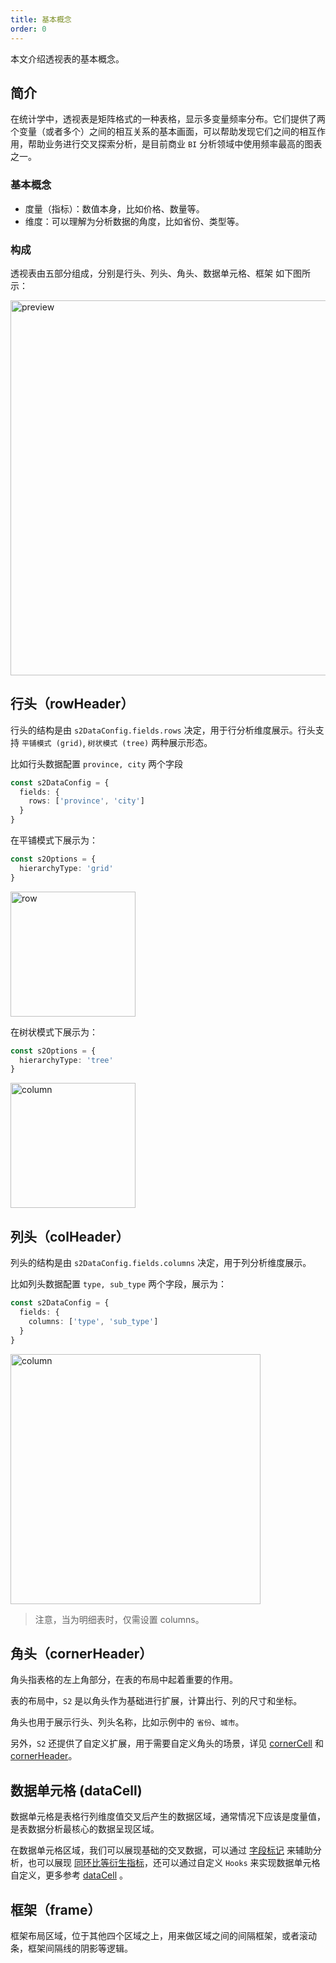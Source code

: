 ```yaml
---
title: 基本概念
order: 0
---
```

本文介绍透视表的基本概念。

## 简介

在统计学中，透视表是矩阵格式的一种表格，显示多变量频率分布。它们提供了两个变量（或者多个）之间的相互关系的基本画面，可以帮助发现它们之间的相互作用，帮助业务进行交叉探索分析，是目前商业 `BI` 分析领域中使用频率最高的图表之一。

### 基本概念

- 度量（指标）：数值本身，比如价格、数量等。
- 维度：可以理解为分析数据的角度，比如省份、类型等。

### 构成

透视表由五部分组成，分别是行头、列头、角头、数据单元格、框架 如下图所示：

<img src="https://gw.alipayobjects.com/mdn/rms_56cbb2/afts/img/A*7FRBQr_tE4YAAAAAAAAAAAAAARQnAQ" width="600" alt="preview" />

## 行头（rowHeader）

行头的结构是由 `s2DataConfig.fields.rows` 决定，用于行分析维度展示。行头支持 `平铺模式 (grid)`, `树状模式 (tree)` 两种展示形态。

比如行头数据配置 `province, city` 两个字段

```ts
const s2DataConfig = {
  fields: {
    rows: ['province', 'city']
  }
}
```

在平铺模式下展示为：

```ts
const s2Options = {
  hierarchyType: 'grid'
}
```

<img width="200" src="https://gw.alipayobjects.com/mdn/rms_56cbb2/afts/img/A*p71xTrX3YIEAAAAAAAAAAAAAARQnAQ" width="250"  alt="row" />

在树状模式下展示为：

```ts
const s2Options = {
  hierarchyType: 'tree'
}
```

<img src="https://gw.alipayobjects.com/mdn/rms_56cbb2/afts/img/A*zYzLQ5rgzsoAAAAAAAAAAAAAARQnAQ" height="200"  alt="column" />

## 列头（colHeader）

列头的结构是由 `s2DataConfig.fields.columns` 决定，用于列分析维度展示。

比如列头数据配置 `type, sub_type` 两个字段，展示为：

```ts
const s2DataConfig = {
  fields: {
    columns: ['type', 'sub_type']
  }
}
```

<img src="https://gw.alipayobjects.com/mdn/rms_56cbb2/afts/img/A*_uMfQK9VHk4AAAAAAAAAAAAAARQnAQ" width="400"  alt="column" />

> 注意，当为明细表时，仅需设置 columns。

## 角头（cornerHeader）

角头指表格的左上角部分，在表的布局中起着重要的作用。

表的布局中，`S2` 是以角头作为基础进行扩展，计算出行、列的尺寸和坐标。

角头也用于展示行头、列头名称，比如示例中的 `省份`、`城市`。

另外，`S2` 还提供了自定义扩展，用于需要自定义角头的场景，详见 [cornerCell](/examples/custom/custom-cell#corner-cell) 和 [cornerHeader](/examples/custom/custom-cell#corner-header)。

## 数据单元格 (dataCell)

数据单元格是表格行列维度值交叉后产生的数据区域，通常情况下应该是度量值，是表数据分析最核心的数据呈现区域。

在数据单元格区域，我们可以展现基础的交叉数据，可以通过 [字段标记](/examples/analysis/conditions#text) 来辅助分析，也可以展现 [同环比等衍生指标](/examples/react-component/sheet/#strategy)，还可以通过自定义 `Hooks` 来实现数据单元格自定义，更多参考 [dataCell](/examples/custom/custom-cell#data-cell) 。

## 框架（frame）

框架布局区域，位于其他四个区域之上，用来做区域之间的间隔框架，或者滚动条，框架间隔线的阴影等逻辑。
